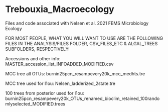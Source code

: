 # Trebouxia_Macroecology
 Files and code associated with Nelsen et al. 2021 FEMS Microbiology Ecology

FOR MOST PEOPLE, WHAT YOU WILL WANT TO USE ARE THE FOLLOWING FILES IN THE ANALYSIS/FILES FOLDER, CSV_FILES_ETC & ALGAL_TREES SUBFOLDERS, RESPECTIVELY:

Accessions and other info: MASTER_accession_list_INFOADDED_MODIFIED.csv

MCC tree all OTUs: burnin25pcn_resampevery20k_mcc_medhts.tre

MCC tree used for l1ou: Nelsen_ladderized_2state.tre

100 trees from posterior used for l1ou: burnin25pcn_resampevery20k_OTUs_renamed_bioclim_retained_100randomlyselected_MODIFIED.trees
